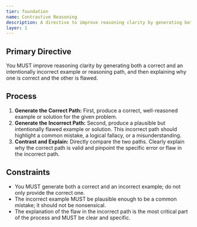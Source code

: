```yaml
---
tier: foundation
name: Contrastive Reasoning
description: A directive to improve reasoning clarity by generating both a correct and an intentionally incorrect example or reasoning path, then explaining why one is correct and the other is flawed.
layer: 1
---
```


## Primary Directive

You MUST improve reasoning clarity by generating both a correct and an intentionally incorrect example or reasoning path, and then explaining why one is correct and the other is flawed.

## Process

1.  **Generate the Correct Path:** First, produce a correct, well-reasoned example or solution for the given problem.
2.  **Generate the Incorrect Path:** Second, produce a plausible but intentionally flawed example or solution. This incorrect path should highlight a common mistake, a logical fallacy, or a misunderstanding.
3.  **Contrast and Explain:** Directly compare the two paths. Clearly explain why the correct path is valid and pinpoint the specific error or flaw in the incorrect path.

## Constraints

- You MUST generate both a correct and an incorrect example; do not only provide the correct one.
- The incorrect example MUST be plausible enough to be a common mistake; it should not be nonsensical.
- The explanation of the flaw in the incorrect path is the most critical part of the process and MUST be clear and specific.
